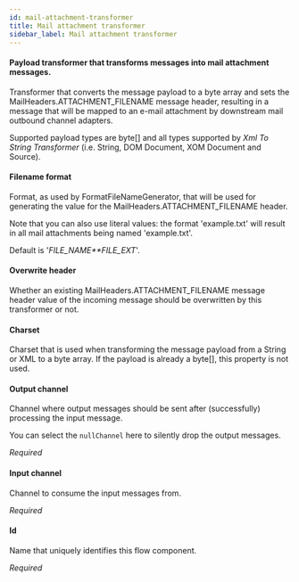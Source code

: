 ```yaml
---
id: mail-attachment-transformer
title: Mail attachment transformer
sidebar_label: Mail attachment transformer
---
```

#### Payload transformer that transforms messages into mail attachment messages.
Transformer that converts the message payload to a byte array and sets the MailHeaders.ATTACHMENT_FILENAME message header, resulting in a message that will be mapped to an e-mail attachment by downstream mail outbound channel adapters. 

Supported payload types are byte[] and all types supported by <i>Xml To String Transformer</i> (i.e. String, DOM Document, XOM Document and Source).


#### Filename format
Format, as used by FormatFileNameGenerator, that will be used for generating the value for the MailHeaders.ATTACHMENT_FILENAME header. 

Note that you can also use literal values: the format 'example.txt' will result in all mail attachments being named 'example.txt'. 

Default is '*FILE_NAME**FILE_EXT*'.

#### Overwrite header
Whether an existing MailHeaders.ATTACHMENT_FILENAME message header value of the incoming message should be overwritten by this transformer or not. 

#### Charset
Charset that is used when transforming the message payload from a String or XML to a byte array. If the payload is already a byte[], this property is not used. 

#### Output channel
Channel where output messages should be sent after (successfully) processing the input message.

You can select the <code>nullChannel</code> here to silently drop the output messages.

<i>Required</i>

#### Input channel
Channel to consume the input messages from.

<i>Required</i>

#### Id
Name that uniquely identifies this flow component.

<i>Required</i>


